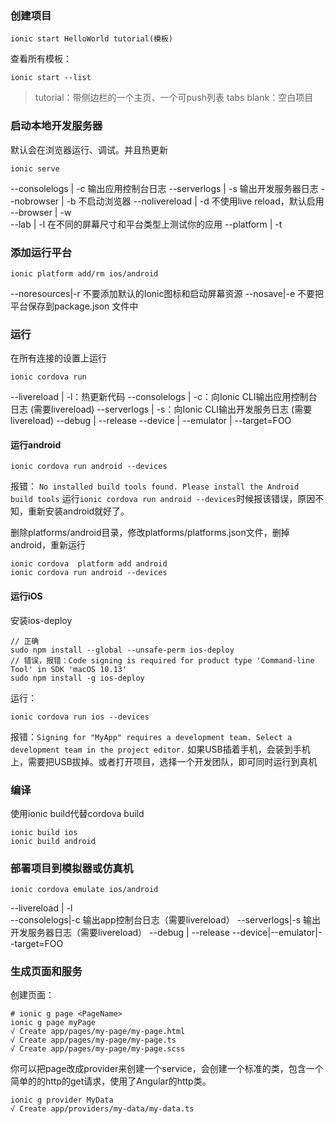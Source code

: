 ### 创建项目

```
ionic start HelloWorld tutorial(模板)
```

查看所有模板：

```
ionic start --list
```
> tutorial：带侧边栏的一个主页、一个可push列表
tabs
blank：空白项目


### 启动本地开发服务器
默认会在浏览器运行、调试。并且热更新

```
ionic serve
```

--consolelogs | -c	输出应用控制台日志
--serverlogs | -s	 输出开发服务器日志
--nobrowser | -b	不启动浏览器
--nolivereload | -d	不使用live reload，默认启用
--browser | -w	
--lab | -l	在不同的屏幕尺寸和平台类型上测试你的应用
--platform | -t	

### 添加运行平台

```
ionic platform add/rm ios/android
```
--noresources|-r	不要添加默认的Ionic图标和启动屏幕资源
--nosave|-e	 不要把平台保存到package.json 文件中


### 运行

在所有连接的设置上运行

```
ionic cordova run
```
--livereload | -l：热更新代码
--consolelogs | -c：向Ionic CLI输出应用控制台日志 (需要livereload)
--serverlogs | -s：向Ionic CLI输出开发服务日志 (需要livereload)
--debug | --release	
--device | --emulator | --target=FOO	

#### 运行android

``` 
ionic cordova run android --devices
```
报错：
`No installed build tools found. Please install the Android build tools`
运行`ionic cordova run android --devices`时候报该错误，原因不知，重新安装android就好了。

删除platforms/android目录，修改platforms/platforms.json文件，删掉android，重新运行

```
ionic cordova  platform add android
ionic cordova run android --devices
```

#### 运行iOS

安装ios-deploy

```
// 正确
sudo npm install --global --unsafe-perm ios-deploy
// 错误，报错：Code signing is required for product type 'Command-line Tool' in SDK 'macOS 10.13'
sudo npm install -g ios-deploy
```

运行：

```
ionic cordova run ios --devices 
```

报错：`Signing for "MyApp" requires a development team. Select a development team in the project editor.`
如果USB插着手机，会装到手机上，需要把USB拔掉。或者打开项目，选择一个开发团队，即可同时运行到真机


### 编译

使用ionic build代替cordova build

```
ionic build ios
ionic build android
```

### 部署项目到模拟器或仿真机

```
ionic cordova emulate ios/android
```

--livereload | -l		
--consolelogs|-c	输出app控制台日志（需要livereload）
--serverlogs|-s	输出开发服务器日志（需要livereload）
--debug | --release	
--device|--emulator|--target=FOO	
### 生成页面和服务

创建页面：

```
# ionic g page <PageName> 
ionic g page myPage 
√ Create app/pages/my-page/my-page.html 
√ Create app/pages/my-page/my-page.ts 
√ Create app/pages/my-page/my-page.scss
```

你可以把page改成provider来创建一个service，会创建一个标准的类，包含一个简单的的http的get请求，使用了Angular的http类。

```
ionic g provider MyData 
√ Create app/providers/my-data/my-data.ts
```



